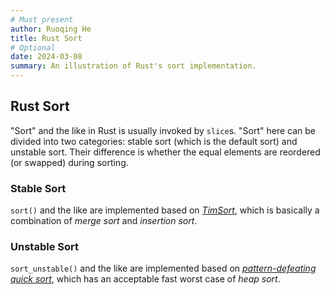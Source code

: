 ```yaml
---
# Must present
author: Ruoqing He
title: Rust Sort
# Optional
date: 2024-03-08
summary: An illustration of Rust's sort implementation.
---
```


## Rust Sort

"Sort" and the like in Rust is usually invoked by `slice`s. "Sort" here can be divided into two categories: stable sort (which is the default sort) and unstable sort. Their difference is whether the equal elements are reordered (or swapped) during sorting.

### Stable Sort

`sort()` and the like are implemented based on [*TimSort*](https://en.wikipedia.org/wiki/Timsort), which is basically a combination of *merge sort* and *insertion sort*.

### Unstable Sort

`sort_unstable()` and the like are implemented based on [*pattern-defeating quick sort*](https://github.com/orlp/pdqsort), which has an acceptable fast worst case of *heap sort*.
